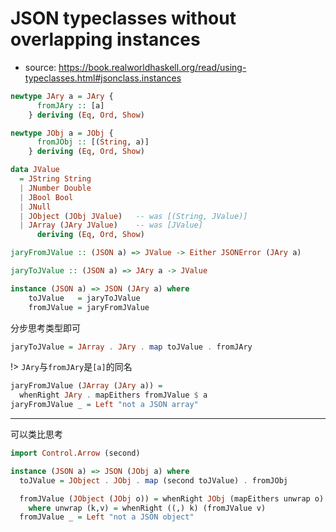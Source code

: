 # JSON typeclasses without overlapping instances

- source: https://book.realworldhaskell.org/read/using-typeclasses.html#jsonclass.instances

```hs
newtype JAry a = JAry {
      fromJAry :: [a]
    } deriving (Eq, Ord, Show)

newtype JObj a = JObj {
      fromJObj :: [(String, a)]
    } deriving (Eq, Ord, Show)

data JValue
  = JString String
  | JNumber Double
  | JBool Bool
  | JNull
  | JObject (JObj JValue)   -- was [(String, JValue)]
  | JArray (JAry JValue)    -- was [JValue]
      deriving (Eq, Ord, Show)
```

```hs
jaryFromJValue :: (JSON a) => JValue -> Either JSONError (JAry a)

jaryToJValue :: (JSON a) => JAry a -> JValue

instance (JSON a) => JSON (JAry a) where
    toJValue   = jaryToJValue
    fromJValue = jaryFromJValue
```

分步思考类型即可

```hs
jaryToJValue = JArray . JAry . map toJValue . fromJAry
```

!> `JAry`与`fromJAry`是`[a]`的同名

```hs
jaryFromJValue (JArray (JAry a)) =
  whenRight JAry . mapEithers fromJValue $ a
jaryFromJValue _ = Left "not a JSON array"
```

---

可以类比思考

```hs
import Control.Arrow (second)

instance (JSON a) => JSON (JObj a) where
  toJValue = JObject . JObj . map (second toJValue) . fromJObj

  fromJValue (JObject (JObj o)) = whenRight JObj (mapEithers unwrap o)
    where unwrap (k,v) = whenRight ((,) k) (fromJValue v)
  fromJValue _ = Left "not a JSON object"
```
